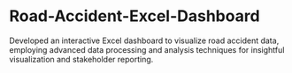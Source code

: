 # Road-Accident-Excel-Dashboard
Developed an interactive Excel dashboard to visualize road accident data, employing advanced data processing and analysis techniques for insightful visualization and stakeholder reporting.

